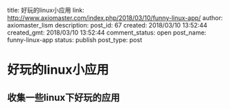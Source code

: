 title: 好玩的linux小应用
link: http://www.axiomaster.com/index.php/2018/03/10/funny-linux-app/
author: axiomaster_lism
description: 
post_id: 67
created: 2018/03/10 13:52:44
created_gmt: 2018/03/10 13:52:44
comment_status: open
post_name: funny-linux-app
status: publish
post_type: post

# 好玩的linux小应用

## 收集一些linux下好玩的应用